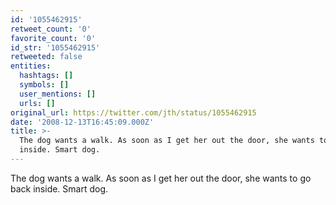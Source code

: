 ```yaml
---
id: '1055462915'
retweet_count: '0'
favorite_count: '0'
id_str: '1055462915'
retweeted: false
entities:
  hashtags: []
  symbols: []
  user_mentions: []
  urls: []
original_url: https://twitter.com/jth/status/1055462915
date: '2008-12-13T16:45:09.000Z'
title: >-
  The dog wants a walk. As soon as I get her out the door, she wants to go back
  inside. Smart dog.
---
```


The dog wants a walk. As soon as I get her out the door, she wants to go back inside. Smart dog.